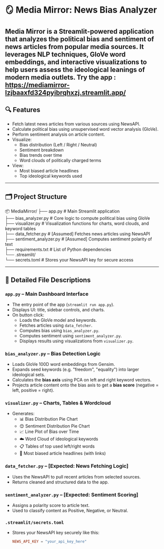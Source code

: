 # 🪞 Media Mirror: News Bias Analyzer

**Media Mirror** is a Streamlit-powered application that analyzes the political bias and sentiment of news articles from popular media sources. It leverages NLP techniques, GloVe word embeddings, and interactive visualizations to help users assess the ideological leanings of modern media outlets.
Try the app : https://mediamirror-lzjbaaxfd324pyibrqhxzj.streamlit.app/
---

## 🔍 Features

- Fetch latest news articles from various sources using NewsAPI.
- Calculate political bias using unsupervised word vector analysis (GloVe).
- Perform sentiment analysis on article content.
- Visualize:
  - Bias distribution (Left / Right / Neutral)
  - Sentiment breakdown
  - Bias trends over time
  - Word clouds of politically charged terms
- View:
  - Most biased article headlines
  - Top ideological keywords used

---

## 🗂️ Project Structure

📦 MediaMirror/
├── app.py # Main Streamlit application
<br>├── bias_analyzer.py # Core logic to compute political bias using GloVe
<br>├── visualizer.py # Visualization functions for charts, word clouds, and keyword tables
<br>├── data_fetcher.py # [Assumed] Fetches news articles using NewsAPI
<br>├── sentiment_analyzer.py # [Assumed] Computes sentiment polarity of text
<br>├── requirements.txt # List of Python dependencies
<br>└── .streamlit/
<br>         └── secrets.toml # Stores your NewsAPI key for secure access




---

## 📄 Detailed File Descriptions

### `app.py` – **Main Dashboard Interface**
- The entry point of the app (`streamlit run app.py`).
- Displays UI: title, sidebar controls, and charts.
- On button click:
  - Loads the GloVe model and keywords.
  - Fetches articles using `data_fetcher`.
  - Computes bias using `bias_analyzer.py`.
  - Computes sentiment using `sentiment_analyzer.py`.
  - Displays results using visualizations from `visualizer.py`.

### `bias_analyzer.py` – **Bias Detection Logic**
- Loads GloVe 100D word embeddings from Gensim.
- Expands seed keywords (e.g. "freedom", "equality") into larger ideological sets.
- Calculates the **bias axis** using PCA on left and right keyword vectors.
- Projects article content onto the bias axis to get a **bias score** (negative = left, positive = right).

### `visualizer.py` – **Charts, Tables & Wordcloud**
- Generates:
  - 📊 Bias Distribution Pie Chart
  - 😊 Sentiment Distribution Pie Chart
  - 📈 Line Plot of Bias over Time
  - ☁️ Word Cloud of ideological keywords
  - 📋 Tables of top used left/right words
  - 📰 Most biased article headlines (with links)

### `data_fetcher.py` – **[Expected: News Fetching Logic]**
- Uses the NewsAPI to pull recent articles from selected sources.
- Returns cleaned and structured data to the app.

### `sentiment_analyzer.py` – **[Expected: Sentiment Scoring]**
- Assigns a polarity score to article text.
- Used to classify content as Positive, Negative, or Neutral.

### `.streamlit/secrets.toml`
- Stores your NewsAPI key securely like this:
  ```toml
  NEWS_API_KEY = "your_api_key_here"

